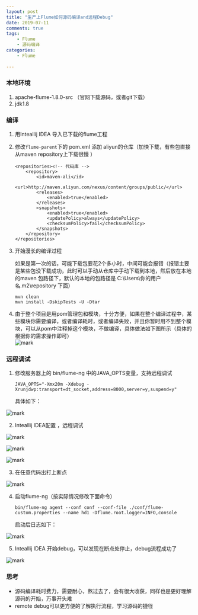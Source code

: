 ```yaml
---
layout: post
title: "生产上Flume如何源码编译and远程Debug"
date: 2019-07-11
comments: true
tags: 
    - Flume
    - 源码编译
categories: 
    - Flume
   
---
```


<!--more--> 

### 本地环境

1. apache-flume-1.8.0-src （官网下载源码，或者git下载）
2. jdk1.8

### 编译

1. 用Inteallij IDEA 导入已下载的flume工程
2. 修改`flume-parent`下的 pom.xml 添加 aliyun的仓库（加快下载，有些包直接从maven repository上下载很慢 ）

    ```
    <repositories><!-- 代码库 -->
        <repository>
            <id>maven-ali</id>
            <url>http://maven.aliyun.com/nexus/content/groups/public/</url>
            <releases>
                <enabled>true</enabled>
            </releases>
            <snapshots>
                <enabled>true</enabled>
                <updatePolicy>always</updatePolicy>
                <checksumPolicy>fail</checksumPolicy>
            </snapshots>
        </repository>
    </repositories>
    ```

3. 开始漫长的编译过程

	如果是第一次的话，可能下载包要花2个多小时，中间可能会报错（报错主要是某些包没下载成功，此时可以手动从仓库中手动下载到本地，然后放在本地 的maven 包路径下，默认的本地的包路径是 C:\Users\你的用户名.m2\repository 下面）
	
	```
	mvn clean
	mvn install -DskipTests -U -Dtar
	```

4. 由于整个项目是用pom管理包和模块，十分方便，如果在整个编译过程中，某些模块你需要编译，或者编译耗时，或者编译失败，并且你暂时用不到整个模块，可以从pom中注释掉这个模块，不做编译，具体做法如下图所示（具体的根据你的需求操作即可）	
![mark](http://pucwi7op1.bkt.clouddn.com/blog/20190724/9xjUKMaIiAlm.png?imageslim)
	
### 远程调试

1. 修改服务器上的 bin/flume-ng 中的JAVA_OPTS变量，支持远程调试

	```
	JAVA_OPTS="-Xmx20m -Xdebug -Xrunjdwp:transport=dt_socket,address=8000,server=y,suspend=y"
	```
	
	具体如下：

![mark](http://pucwi7op1.bkt.clouddn.com/blog/20190724/3LFwnuvEtCmR.png?imageslim)

2. Inteallij IDEA配置 ，远程调试

![mark](http://pucwi7op1.bkt.clouddn.com/blog/20190724/kIM6h3SrtMSb.png?imageslim)
	
![mark](http://pucwi7op1.bkt.clouddn.com/blog/20190724/xq1oTGBX3gIa.png?imageslim)
	
![mark](http://pucwi7op1.bkt.clouddn.com/blog/20190724/IjVaRSdXrHWJ.png?imageslim)

3. 在任意代码出打上断点

![mark](http://pucwi7op1.bkt.clouddn.com/blog/20190724/zyyRQQtEuqLu.png?imageslim)

4. 启动flume-ng（按实际情况修改下面命令）
	
	```
	bin/flume-ng agent --conf conf --conf-file ./conf/flume-custom.properties --name hd1 -Dflume.root.logger=INFO,console
	```

	启动后日志如下：

![mark](http://pucwi7op1.bkt.clouddn.com/blog/20190724/vrL4ekeR7sdi.png?imageslim)

5. Inteallij IDEA 开始debug，可以发现在断点处停止，debug流程成功了

![mark](http://pucwi7op1.bkt.clouddn.com/blog/20190724/hSlp85lEX5Dy.png?imageslim)

### 思考

- 源码编译耗时费力，需要耐心，熬过去了，会有很大收获，同样也是更好理解源码的开始，万事开头难
- remote debug可以更方便的了解执行流程，学习源码的捷径

